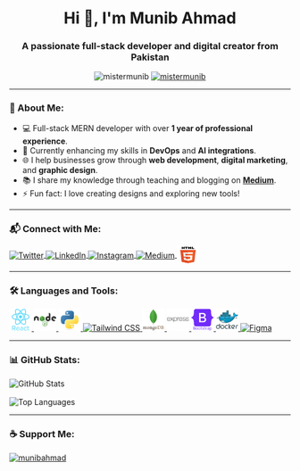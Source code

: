 
  
  <h1 align="center">Hi 👋, I'm Munib Ahmad</h1>
<h3 align="center">A passionate full-stack developer and digital creator from Pakistan</h3>

<p align="center"> 
  <img src="https://komarev.com/ghpvc/?username=mistermunib&label=Profile%20views&color=0e75b6&style=flat" alt="mistermunib" /> 
  <a href="https://twitter.com/mistermunib" target="_blank"><img src="https://img.shields.io/twitter/follow/mistermunib?logo=twitter&style=for-the-badge" alt="mistermunib" /></a>
</p>

---

### 🌟 About Me:
- 💻 Full-stack MERN developer with over **1 year of professional experience**.
- 🌱 Currently enhancing my skills in **DevOps** and **AI integrations**.
- 🌐 I help businesses grow through **web development**, **digital marketing**, and **graphic design**.
- 📚 I share my knowledge through teaching and blogging on **[Medium](https://medium.com/@mistermunib)**.
- ⚡ Fun fact: I love creating designs and exploring new tools!

---

### 📬 Connect with Me:
<p align="left">
  <a href="https://twitter.com/mistermunib" target="_blank">
    <img align="center" src="https://raw.githubusercontent.com/rahuldkjain/github-profile-readme-generator/master/src/images/icons/Social/twitter.svg" alt="Twitter" height="30" width="40" />
  </a>
  <a href="https://linkedin.com/in/mistermunib" target="_blank">
    <img align="center" src="https://raw.githubusercontent.com/rahuldkjain/github-profile-readme-generator/master/src/images/icons/Social/linked-in-alt.svg" alt="LinkedIn" height="30" width="40" />
  </a>
  <a href="https://instagram.com/mistermunib" target="_blank">
    <img align="center" src="https://raw.githubusercontent.com/rahuldkjain/github-profile-readme-generator/master/src/images/icons/Social/instagram.svg" alt="Instagram" height="30" width="40" />
  </a>
  <a href="https://medium.com/@mistermunib" target="_blank">
    <img align="center" src="https://raw.githubusercontent.com/rahuldkjain/github-profile-readme-generator/master/src/images/icons/Social/medium.svg" alt="Medium" height="30" width="40" />
  </a>
  <a href="https://mistermunib.tech" target="_blank">
    <img align="center" src="https://raw.githubusercontent.com/devicons/devicon/master/icons/html5/html5-original-wordmark.svg" alt="Website" height="30" width="40" />
  </a>
</p>

---

### 🛠️ Languages and Tools:
<p align="left">
  <a href="https://reactjs.org/" target="_blank" rel="noreferrer">
    <img src="https://raw.githubusercontent.com/devicons/devicon/master/icons/react/react-original-wordmark.svg" alt="React" width="40" height="40"/>
  </a>
  <a href="https://nodejs.org" target="_blank" rel="noreferrer">
    <img src="https://raw.githubusercontent.com/devicons/devicon/master/icons/nodejs/nodejs-original-wordmark.svg" alt="Node.js" width="40" height="40"/>
  </a>
  <a href="https://www.python.org" target="_blank" rel="noreferrer">
    <img src="https://raw.githubusercontent.com/devicons/devicon/master/icons/python/python-original.svg" alt="Python" width="40" height="40"/>
  </a>
  <a href="https://tailwindcss.com/" target="_blank" rel="noreferrer">
    <img src="https://www.vectorlogo.zone/logos/tailwindcss/tailwindcss-icon.svg" alt="Tailwind CSS" width="40" height="40"/>
  </a>
  <a href="https://www.mongodb.com/" target="_blank" rel="noreferrer">
    <img src="https://raw.githubusercontent.com/devicons/devicon/master/icons/mongodb/mongodb-original-wordmark.svg" alt="MongoDB" width="40" height="40"/>
  </a>
  <a href="https://expressjs.com" target="_blank" rel="noreferrer">
    <img src="https://raw.githubusercontent.com/devicons/devicon/master/icons/express/express-original-wordmark.svg" alt="Express" width="40" height="40"/>
  </a>
  <a href="https://getbootstrap.com" target="_blank" rel="noreferrer">
    <img src="https://raw.githubusercontent.com/devicons/devicon/master/icons/bootstrap/bootstrap-plain-wordmark.svg" alt="Bootstrap" width="40" height="40"/>
  </a>
  <a href="https://www.docker.com/" target="_blank" rel="noreferrer">
    <img src="https://raw.githubusercontent.com/devicons/devicon/master/icons/docker/docker-original-wordmark.svg" alt="Docker" width="40" height="40"/>
  </a>
  <a href="https://www.figma.com/" target="_blank" rel="noreferrer">
    <img src="https://www.vectorlogo.zone/logos/figma/figma-icon.svg" alt="Figma" width="40" height="40"/>
  </a>
</p>

---

### 📊 GitHub Stats:
<p><img align="center" src="https://github-readme-stats.vercel.app/api?username=mistermunib&show_icons=true&locale=en&theme=radical" alt="GitHub Stats" /></p>
<p><img align="center" src="https://github-readme-stats.vercel.app/api/top-langs?username=mistermunib&show_icons=true&locale=en&layout=compact&theme=radical" alt="Top Languages" /></p>

---

### ☕ Support Me:
<p><a href="https://www.buymeacoffee.com/munibahmad" target="_blank"> 
  <img align="center" src="https://cdn.buymeacoffee.com/buttons/v2/default-yellow.png" height="50" width="210" alt="munibahmad" />
</a></p>


